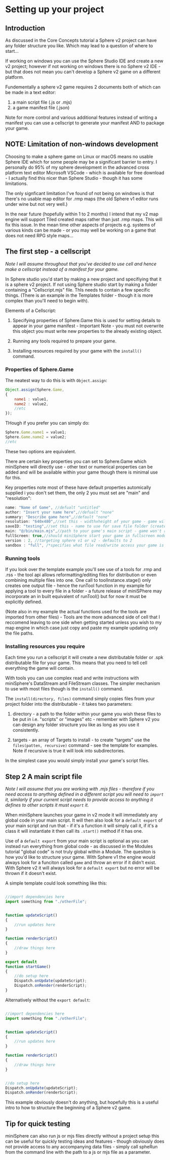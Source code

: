 # Setting up your project

## Introduction

As discussed in the Core Concepts tutorial a Sphere v2 project can have any folder structure you like. Which may lead to a question of where to start...

If working on windows you can use the Sphere Studio IDE and create a new v2 project; however if not working on windows there is no Sphere v2 IDE - but that does not mean you can't develop a Sphere v2 game on a different platform.

Fundementally a sphere v2 game requires 2 documents both of which can be made in a text editor:

1. a main script file (.js or .mjs)
2. a game manifest file (.json)

Note for more control and various additional features instead of writing a manifest you can use a cellscript to generate your manifest AND to package your game.

## NOTE: Limitation of non-windows development

Choosing to make a sphere game on Linux or macOS means no usable Sphere IDE which for some people may be a significant barrier to entry. I personally do 95% of my sphere development in the advanced cross platform text editor Microsoft VSCode - which is available for free download - I actually find this nicer than Sphere Studio - though it has some limitations.

The only signficant limitation I've found of not being on windows is that there's no usable map editor for .rmp maps (the old Sphere v1 editor runs under wine but not very well.)

In the near future (hopefully within 1 to 2 months) I intend that my v2 map engine will support Tiled  created maps rather than just .rmp maps. This will fix this issue. In the mean time other aspects of projects e.g. systems of various kinds can be made - or you may well be working on a game that does not need RPG style maps...

## The first step - a cellscript

*Note I will assume throughout that you've decided to use cell and hence make a cellscript instead of a manifest for your game.*

In Sphere studio you'd start by making a new project and specifiying that it is a sphere v2 project. If not using Sphere studio start by making a folder containing a "Cellscript.mjs" file. ThIs needs to contain a few specific things. (There is an example in the Templates folder - though it is more complex than you'll need to begin with).

Elements of a Cellscript:

1. Specifying properties of Sphere.Game this is used for setting details to appear in your game manifest - Important Note - you must not overwrite this object you must write new properties to the already existing object.

2. Running any tools required to prepare your game.

3. Installing resources required by your game with the ```install()``` command.

### Properties of Sphere.Game

The neatest way to do this is with ```Object.assign```:

```js
Object.assign(Sphere.Game,
{
    name1 : value1,
    name2 : value2,
    //etc
});
```

THough if you prefer you can simply do:

```js
Sphere.Game.name1 = value1;
Sphere.Game.name2 = value2;
//etc
```

These two options are equivalent.

There are certain key properties you can set to Sphere.Game which miniSphere will directly use - other text or numerical properties can be added and will be available within your game though there is minimal use for this.

Key properties note most of these have default properties automically supplied i you don't set them, the only 2 you must set are "main" and "resolution":

```js
name: "Name of Game", //defualt "untitled"
author: "Insert your name here",//defualt "none"
summary: "Describe game here",//default "none"
resolution: "640x480",//set this - widthxheight of your game - game wil not run without specifying this
saveID: "testing",//set this - name to use for save file folder (created inside the user's documents/my documents folder if using the save file feature of the sphere v2 api) - NOTE if you don't set this you can't make save files
main: "@/bin/main.mjs",//path to your game's main script - game won't run if you don't set this - NOTE this needs to be where you install() it, not where you edit it
fullScreen: true,//should miniSphere start your game in fullscreen mode - if not provided defaults to false
version : 2, //targeting sphere v1 or v2 - defaults to 2
sandbox : "full", /*specifies what file read/write access your game is allowed defaults to "full" - which means read only access to the game itself and the sphere system folder as well as read/write access to the save file folder. Other options allow the game to edit itself at runtime - almost any distributed game should be in "full" mode - other options "relaxed" or "none" could be useful for making a "game" that is actually a development tool of some kind but should almost never be used otherwise unless perhaps you're trying to make a 4th wall breaking experience of a game that deletes itself like DDLC..."
```

### Running tools

If you look over the template example you'll see use of a tools for .rmp and .rss - the tool api allows reformatting/editing files for distribution or even combining multiple files into one. One call to toolInstance.stage() only creates one output file - hence the runTool function in my example for applying a tool to every file in a folder - a future release of miniSPhere may incorporate an in built equivalent of runTool() but for now it must be explicitly defined.

(Note also in my example the actual functions used for the tools are imported from other files) - Tools are the more advanced side of cell that I reccomend leaving to one side when getting started unless you wish to my map engine in which case just copy and paste my example updating only the file paths.

### Installing resources you require

Each time you run a cellscript it will create a new distributable folder or .spk distributable file for your game. This means that you need to tell cell everything the game will contain.

With tools you can use complex read and write instructions with miniSphere's DataStream and FileStream classes. The simpler mechanism to use with most files though is the ```install()``` command.

The ```install(directory, files)``` command simply copies files from your project folder into the distributable - it takes two parameters:

1. directory - a path to the folder within your game you wish these files to be put in i.e. "scripts" or "images" etc - remember with Sphere v2 you can design any folder structure you like as long as you use it consistently.

2. targets - an array of Targets to install - to create "targets" use the ```files(patten, recursive)``` command - see the template for examples. Note if recursive is true it will look into subdirectories.

In the simplest case you would simply install your game's script files.

## Step 2 A main script file

*Note I will assume that you are working with .mjs files - therefore if you need access to anything defined in a different script you will need to ```import``` it, similarly if your current script needs to provide access to anything it defines to other scripts it must ```export``` it.*

When miniSphere launches your game in v2 mode it will immediately any global code in your main script. It will then also look for a ```default export``` of your main script and run that - if it's a function it will simply call it, if it's a class it will instantiate it then call its ```.start()``` method if it has one.

Use of a ```default export``` from your main script is optional as you can instead run everything from global code - as discussed in the Modules tutorial "global code" is not truly global within a Module. The quesiton is how you'd like to structure your game. With Sphere v1 the engine would always look for a funciton called ```game``` and throw an error if it didn't exist. With Sphere v2 it will always look for a ```default export``` but no error will be thrown if it doesn't exist.

A simple template could look something like this:

```js

//import dependencies here
import something from "./otherFile";


function updateScript()
{
    //run updates here
}

function renderScript()
{
    //draw things here
}

export default
function startGame()
{
    //do setup here
    Dispatch.onUpdate(updateScript);
    Dispatch.onRender(renderScript);
}

```

Alternatively without the ```export default```:

```js

//import dependencies here
import something from "./otherFile";


function updateScript()
{
    //run updates here
}

function renderScript()
{
    //draw things here
}


//do setup here
Dispatch.onUpdate(updateScript);
Dispatch.onRender(renderScript);
```

This example obviously doesn't do anything, but hopefully this is a useful intro to how to structure the beginning of a Sphere v2 game.


## Tip for quick testing

miniSphere can also run js or mjs files directly without a project setup this can be useful for quickly testing ideas and features - though obviously does not provide access to any accompanying data files - simply call spheRun from the command line with the path to a js or mjs file as a parameter.